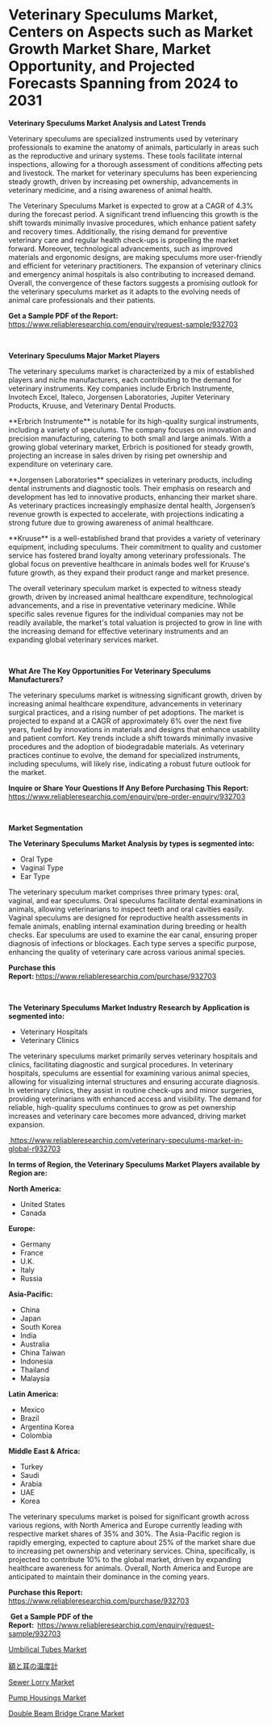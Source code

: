 <p><h1>Veterinary Speculums Market, Centers on Aspects such as Market Growth Market Share, Market Opportunity, and Projected Forecasts Spanning from 2024 to 2031</h1></p><p><strong>Veterinary Speculums Market Analysis and Latest Trends</strong></p>
<p><p>Veterinary speculums are specialized instruments used by veterinary professionals to examine the anatomy of animals, particularly in areas such as the reproductive and urinary systems. These tools facilitate internal inspections, allowing for a thorough assessment of conditions affecting pets and livestock. The market for veterinary speculums has been experiencing steady growth, driven by increasing pet ownership, advancements in veterinary medicine, and a rising awareness of animal health.</p><p>The Veterinary Speculums Market is expected to grow at a CAGR of 4.3% during the forecast period. A significant trend influencing this growth is the shift towards minimally invasive procedures, which enhance patient safety and recovery times. Additionally, the rising demand for preventive veterinary care and regular health check-ups is propelling the market forward. Moreover, technological advancements, such as improved materials and ergonomic designs, are making speculums more user-friendly and efficient for veterinary practitioners. The expansion of veterinary clinics and emergency animal hospitals is also contributing to increased demand. Overall, the convergence of these factors suggests a promising outlook for the veterinary speculums market as it adapts to the evolving needs of animal care professionals and their patients.</p></p>
<p><strong>Get a Sample PDF of the Report:&nbsp;</strong> <a href="https://www.reliableresearchiq.com/enquiry/request-sample/932703">https://www.reliableresearchiq.com/enquiry/request-sample/932703</a></p>
<p>&nbsp;</p>
<p><strong>Veterinary Speculums Major Market Players</strong></p>
<p><p>The veterinary speculums market is characterized by a mix of established players and niche manufacturers, each contributing to the demand for veterinary instruments. Key companies include Erbrich Instrumente, Invotech Excel, Italeco, Jorgensen Laboratories, Jupiter Veterinary Products, Kruuse, and Veterinary Dental Products.</p><p>**Erbrich Instrumente** is notable for its high-quality surgical instruments, including a variety of speculums. The company focuses on innovation and precision manufacturing, catering to both small and large animals. With a growing global veterinary market, Erbrich is positioned for steady growth, projecting an increase in sales driven by rising pet ownership and expenditure on veterinary care.</p><p>**Jorgensen Laboratories** specializes in veterinary products, including dental instruments and diagnostic tools. Their emphasis on research and development has led to innovative products, enhancing their market share. As veterinary practices increasingly emphasize dental health, Jorgensen’s revenue growth is expected to accelerate, with projections indicating a strong future due to growing awareness of animal healthcare.</p><p>**Kruuse** is a well-established brand that provides a variety of veterinary equipment, including speculums. Their commitment to quality and customer service has fostered brand loyalty among veterinary professionals. The global focus on preventive healthcare in animals bodes well for Kruuse's future growth, as they expand their product range and market presence.</p><p>The overall veterinary speculum market is expected to witness steady growth, driven by increased animal healthcare expenditure, technological advancements, and a rise in preventative veterinary medicine. While specific sales revenue figures for the individual companies may not be readily available, the market's total valuation is projected to grow in line with the increasing demand for effective veterinary instruments and an expanding global veterinary services market.</p></p>
<p>&nbsp;</p>
<p><strong>What Are The Key Opportunities For Veterinary Speculums Manufacturers?</strong></p>
<p><p>The veterinary speculums market is witnessing significant growth, driven by increasing animal healthcare expenditure, advancements in veterinary surgical practices, and a rising number of pet adoptions. The market is projected to expand at a CAGR of approximately 6% over the next five years, fueled by innovations in materials and designs that enhance usability and patient comfort. Key trends include a shift towards minimally invasive procedures and the adoption of biodegradable materials. As veterinary practices continue to evolve, the demand for specialized instruments, including speculums, will likely rise, indicating a robust future outlook for the market.</p></p>
<p><strong>Inquire or Share Your Questions If Any Before Purchasing This Report:</strong> <a href="https://www.reliableresearchiq.com/enquiry/pre-order-enquiry/932703">https://www.reliableresearchiq.com/enquiry/pre-order-enquiry/932703</a></p>
<p>&nbsp;</p>
<p><strong>Market Segmentation</strong></p>
<p><strong>The Veterinary Speculums Market Analysis by types is segmented into:</strong></p>
<p><ul><li>Oral Type</li><li>Vaginal Type</li><li>Ear Type</li></ul></p>
<p><p>The veterinary speculum market comprises three primary types: oral, vaginal, and ear speculums. Oral speculums facilitate dental examinations in animals, allowing veterinarians to inspect teeth and oral cavities easily. Vaginal speculums are designed for reproductive health assessments in female animals, enabling internal examination during breeding or health checks. Ear speculums are used to examine the ear canal, ensuring proper diagnosis of infections or blockages. Each type serves a specific purpose, enhancing the quality of veterinary care across various animal species.</p></p>
<p><strong>Purchase this Report:&nbsp;</strong><a href="https://www.reliableresearchiq.com/purchase/932703">https://www.reliableresearchiq.com/purchase/932703</a></p>
<p>&nbsp;</p>
<p><strong>The Veterinary Speculums Market Industry Research by Application is segmented into:</strong></p>
<p><ul><li>Veterinary Hospitals</li><li>Veterinary Clinics</li></ul></p>
<p><p>The veterinary speculums market primarily serves veterinary hospitals and clinics, facilitating diagnostic and surgical procedures. In veterinary hospitals, speculums are essential for examining various animal species, allowing for visualizing internal structures and ensuring accurate diagnosis. In veterinary clinics, they assist in routine check-ups and minor surgeries, providing veterinarians with enhanced access and visibility. The demand for reliable, high-quality speculums continues to grow as pet ownership increases and veterinary care becomes more advanced, driving market expansion.</p></p>
<p><a href="https://www.reliableresearchiq.com/veterinary-speculums-market-in-global-r932703">&nbsp;https://www.reliableresearchiq.com/veterinary-speculums-market-in-global-r932703</a></p>
<p><strong>In terms of Region, the Veterinary Speculums Market Players available by Region are:</strong></p>
<p>
    <p> <strong> North America: </strong>
        <ul>
            <li>United States</li>
            <li>Canada</li>
        </ul>
        </p> 
    <p> <strong> Europe: </strong>
        <ul>
            <li>Germany</li>
            <li>France</li>
            <li>U.K.</li>
            <li>Italy</li>
            <li>Russia</li>
        </ul>
        </p> 
    <p> <strong> Asia-Pacific: </strong>
        <ul>
            <li>China</li>
            <li>Japan</li>
            <li>South Korea</li>
            <li>India</li>
            <li>Australia</li>
            <li>China Taiwan</li>
            <li>Indonesia</li>
            <li>Thailand</li>
            <li>Malaysia</li>
        </ul>
        </p> 
    <p> <strong> Latin America: </strong>
        <ul>
            <li>Mexico</li>
            <li>Brazil</li>
            <li>Argentina Korea</li>
            <li>Colombia</li>
        </ul>
        </p> 
    <p> <strong> Middle East & Africa: </strong>
        <ul>
            <li>Turkey</li>
            <li>Saudi</li>
            <li>Arabia</li>
            <li>UAE</li>
            <li>Korea</li>
        </ul>
    </p>
    </p>
<p><p>The veterinary speculums market is poised for significant growth across various regions, with North America and Europe currently leading with respective market shares of 35% and 30%. The Asia-Pacific region is rapidly emerging, expected to capture about 25% of the market share due to increasing pet ownership and veterinary services. China, specifically, is projected to contribute 10% to the global market, driven by expanding healthcare awareness for animals. Overall, North America and Europe are anticipated to maintain their dominance in the coming years.</p></p>
<p><strong>Purchase this Report: </strong><a href="https://www.reliableresearchiq.com/purchase/932703">https://www.reliableresearchiq.com/purchase/932703</a></p>
<p>&nbsp;<strong>Get a Sample PDF of the Report:&nbsp;&nbsp;</strong><a href="https://www.reliableresearchiq.com/enquiry/request-sample/932703">https://www.reliableresearchiq.com/enquiry/request-sample/932703</a></p>
<p><strong></strong></p>
<p><p><a href="https://www.linkedin.com/pulse/umbilical-tubes-market-share-analysis-growth-trends-forecasts-tjyvf?trackingId=P8%2BZ92WyRE6oPmkXBiKuuA%3D%3D">Umbilical Tubes Market</a></p><p><a href="https://medium.com/@alyle7648/forehead-and-ear-thermometers-market-%E3%81%AE%E3%82%B0%E3%83%AD%E3%83%BC%E3%83%90%E3%83%AB%E5%B8%82%E5%A0%B4%E6%A6%82%E8%A6%81%E3%81%AF-%E4%B8%96%E7%95%8C%E3%81%8A%E3%82%88%E3%81%B3%E4%B8%BB%E8%A6%81%E5%B8%82%E5%A0%B4%E3%81%AB%E3%81%8A%E3%81%91%E3%82%8B%E6%A5%AD%E7%95%8C%E3%81%AB%E5%BD%B1%E9%9F%BF%E3%82%92%E4%B8%8E%E3%81%88%E3%82%8B%E4%B8%BB%E8%A6%81%E3%81%AA%E3%83%88%E3%83%AC%E3%83%B3%E3%83%89%E3%81%AB%E3%81%A4%E3%81%84%E3%81%A6-%E7%8B%AC%E8%87%AA%E3%81%AE%E8%A6%96%E7%82%B9%E3%82%92%E6%8F%90%E4%BE%9B%E3%81%97%E3%81%BE%E3%81%99-cbe1e0fb630b">額と耳の温度計</a></p><p><a href="https://issuu.com/reportprime-2/docs/sewer-lorry-market-size-2030.pptx_eb314e8a60860a">Sewer Lorry Market</a></p><p><a href="https://www.linkedin.com/pulse/pump-housings-market-global-insights-regional-analysis-ns3ze?trackingId=uvo5sIjzR%2FmwwBJCuzdYCg%3D%3D">Pump Housings Market</a></p><p><a href="https://medium.com/@alaynarohan2014/this-report-aims-to-deliver-an-in-depth-analysis-of-the-global-double-beam-bridge-crane-market-9c6b20f8feb8">Double Beam Bridge Crane Market</a></p></p>